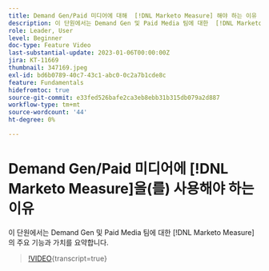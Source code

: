 ```yaml
---
title: Demand Gen/Paid 미디어에 대해  [!DNL Marketo Measure] 해야 하는 이유
description: 이 단원에서는 Demand Gen 및 Paid Media 팀에 대한  [!DNL Marketo Measure]의 주요 기능과 가치를 요약합니다.
role: Leader, User
level: Beginner
doc-type: Feature Video
last-substantial-update: 2023-01-06T00:00:00Z
jira: KT-11669
thumbnail: 347169.jpeg
exl-id: bd6b0789-40c7-43c1-abc0-0c2a7b1cde8c
feature: Fundamentals
hidefromtoc: true
source-git-commit: e33fed526bafe2ca3eb8ebb31b315db079a2d887
workflow-type: tm+mt
source-wordcount: '44'
ht-degree: 0%

---
```


# Demand Gen/Paid 미디어에 [!DNL Marketo Measure]을(를) 사용해야 하는 이유

이 단원에서는 Demand Gen 및 Paid Media 팀에 대한 [!DNL Marketo Measure]의 주요 기능과 가치를 요약합니다.

>[!VIDEO](https://video.tv.adobe.com/v/347169/?learn=on){transcript=true}
